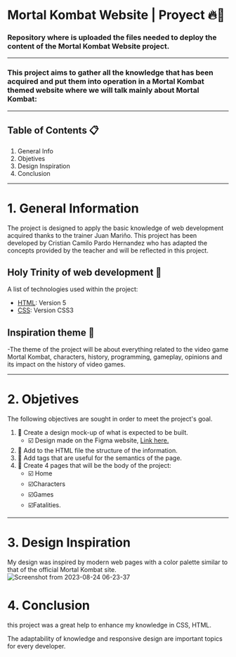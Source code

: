 # Mortal Kombat Website | Proyect   🔥👊
### Repository where is uploaded the files needed to deploy the content of the Mortal Kombat Website project.
---
### This project aims to gather all the knowledge that has been acquired and put them into operation in a Mortal Kombat themed website where we will talk mainly about Mortal Kombat:
---
## Table of Contents 📋
1. General Info
2. Objetives
3. Design Inspiration
4. Conclusion

---

# 1. General Information
The project is designed to apply the basic knowledge of web development acquired thanks to the trainer Juan Mariño.
This project has been developed by Cristian Camilo Pardo Hernandez who has adapted the concepts provided by the teacher and will be reflected in this project.

## Holy Trinity of web development 🐲
A list of technologies used within the project:
* [HTML](https://lenguajehtml.com/): Version 5
* [CSS](https://lenguajecss.com/): Version CSS3​

## Inspiration theme 🤠
-The theme of the project will be about everything related to the video game Mortal Kombat, characters, history, programming, gameplay, opinions and its impact on the history of video games.

---

# 2. Objetives
The following objectives are sought in order to meet the project's goal.
1. 🏁 Create a design mock-up of what is expected to be built.
   * ☑️ Design made on the Figma website, [Link here.](https://www.figma.com/file/vyg5Ro8yByCAvCD8usniGO/Mortal-Kombat-WebSite-Design?type=whiteboard&node-id=0%3A1&t=3IxNW59CbqSJalit-1)
2. 🏁 Add to the HTML file the structure of the information.
3. 🏁 Add tags that are useful for the semantics of the page.
4. 🏁 Create 4 pages that will be the body of the project: 
   * ☑️ Home
   * ☑️Characters
   * ☑️Games
   * ☑️Fatalities.
---

# 3. Design Inspiration
My design was inspired by modern web pages with a color palette similar to that of the official Mortal Kombat site.
![Screenshot from 2023-08-24 06-23-37](https://github.com/KazeVentum/MortalKombatWebsite-Proyect/assets/132288586/6e256a39-7032-4421-973a-2f09bc21c368)

# 4. Conclusion
this project was a great help to enhance my knowledge in CSS, HTML.

The adaptability of knowledge and responsive design are important topics for every developer.


